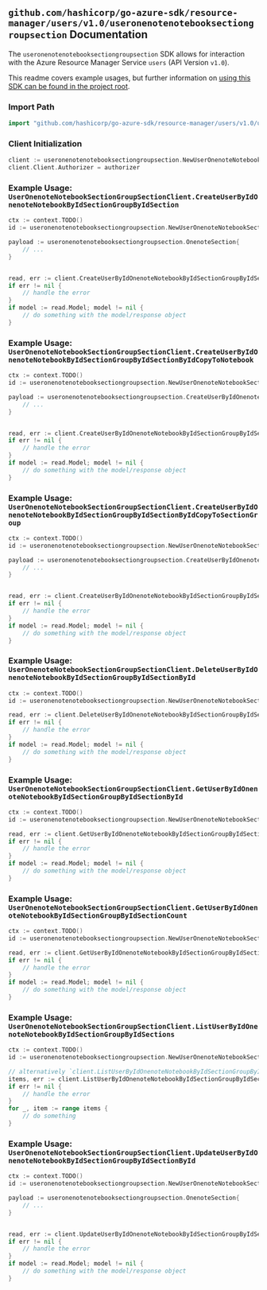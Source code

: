 
## `github.com/hashicorp/go-azure-sdk/resource-manager/users/v1.0/useronenotenotebooksectiongroupsection` Documentation

The `useronenotenotebooksectiongroupsection` SDK allows for interaction with the Azure Resource Manager Service `users` (API Version `v1.0`).

This readme covers example usages, but further information on [using this SDK can be found in the project root](https://github.com/hashicorp/go-azure-sdk/tree/main/docs).

### Import Path

```go
import "github.com/hashicorp/go-azure-sdk/resource-manager/users/v1.0/useronenotenotebooksectiongroupsection"
```


### Client Initialization

```go
client := useronenotenotebooksectiongroupsection.NewUserOnenoteNotebookSectionGroupSectionClientWithBaseURI("https://management.azure.com")
client.Client.Authorizer = authorizer
```


### Example Usage: `UserOnenoteNotebookSectionGroupSectionClient.CreateUserByIdOnenoteNotebookByIdSectionGroupByIdSection`

```go
ctx := context.TODO()
id := useronenotenotebooksectiongroupsection.NewUserOnenoteNotebookSectionGroupID("userIdValue", "notebookIdValue", "sectionGroupIdValue")

payload := useronenotenotebooksectiongroupsection.OnenoteSection{
	// ...
}


read, err := client.CreateUserByIdOnenoteNotebookByIdSectionGroupByIdSection(ctx, id, payload)
if err != nil {
	// handle the error
}
if model := read.Model; model != nil {
	// do something with the model/response object
}
```


### Example Usage: `UserOnenoteNotebookSectionGroupSectionClient.CreateUserByIdOnenoteNotebookByIdSectionGroupByIdSectionByIdCopyToNotebook`

```go
ctx := context.TODO()
id := useronenotenotebooksectiongroupsection.NewUserOnenoteNotebookSectionGroupSectionID("userIdValue", "notebookIdValue", "sectionGroupIdValue", "onenoteSectionIdValue")

payload := useronenotenotebooksectiongroupsection.CreateUserByIdOnenoteNotebookByIdSectionGroupByIdSectionByIdCopyToNotebookRequest{
	// ...
}


read, err := client.CreateUserByIdOnenoteNotebookByIdSectionGroupByIdSectionByIdCopyToNotebook(ctx, id, payload)
if err != nil {
	// handle the error
}
if model := read.Model; model != nil {
	// do something with the model/response object
}
```


### Example Usage: `UserOnenoteNotebookSectionGroupSectionClient.CreateUserByIdOnenoteNotebookByIdSectionGroupByIdSectionByIdCopyToSectionGroup`

```go
ctx := context.TODO()
id := useronenotenotebooksectiongroupsection.NewUserOnenoteNotebookSectionGroupSectionID("userIdValue", "notebookIdValue", "sectionGroupIdValue", "onenoteSectionIdValue")

payload := useronenotenotebooksectiongroupsection.CreateUserByIdOnenoteNotebookByIdSectionGroupByIdSectionByIdCopyToSectionGroupRequest{
	// ...
}


read, err := client.CreateUserByIdOnenoteNotebookByIdSectionGroupByIdSectionByIdCopyToSectionGroup(ctx, id, payload)
if err != nil {
	// handle the error
}
if model := read.Model; model != nil {
	// do something with the model/response object
}
```


### Example Usage: `UserOnenoteNotebookSectionGroupSectionClient.DeleteUserByIdOnenoteNotebookByIdSectionGroupByIdSectionById`

```go
ctx := context.TODO()
id := useronenotenotebooksectiongroupsection.NewUserOnenoteNotebookSectionGroupSectionID("userIdValue", "notebookIdValue", "sectionGroupIdValue", "onenoteSectionIdValue")

read, err := client.DeleteUserByIdOnenoteNotebookByIdSectionGroupByIdSectionById(ctx, id)
if err != nil {
	// handle the error
}
if model := read.Model; model != nil {
	// do something with the model/response object
}
```


### Example Usage: `UserOnenoteNotebookSectionGroupSectionClient.GetUserByIdOnenoteNotebookByIdSectionGroupByIdSectionById`

```go
ctx := context.TODO()
id := useronenotenotebooksectiongroupsection.NewUserOnenoteNotebookSectionGroupSectionID("userIdValue", "notebookIdValue", "sectionGroupIdValue", "onenoteSectionIdValue")

read, err := client.GetUserByIdOnenoteNotebookByIdSectionGroupByIdSectionById(ctx, id)
if err != nil {
	// handle the error
}
if model := read.Model; model != nil {
	// do something with the model/response object
}
```


### Example Usage: `UserOnenoteNotebookSectionGroupSectionClient.GetUserByIdOnenoteNotebookByIdSectionGroupByIdSectionCount`

```go
ctx := context.TODO()
id := useronenotenotebooksectiongroupsection.NewUserOnenoteNotebookSectionGroupID("userIdValue", "notebookIdValue", "sectionGroupIdValue")

read, err := client.GetUserByIdOnenoteNotebookByIdSectionGroupByIdSectionCount(ctx, id)
if err != nil {
	// handle the error
}
if model := read.Model; model != nil {
	// do something with the model/response object
}
```


### Example Usage: `UserOnenoteNotebookSectionGroupSectionClient.ListUserByIdOnenoteNotebookByIdSectionGroupByIdSections`

```go
ctx := context.TODO()
id := useronenotenotebooksectiongroupsection.NewUserOnenoteNotebookSectionGroupID("userIdValue", "notebookIdValue", "sectionGroupIdValue")

// alternatively `client.ListUserByIdOnenoteNotebookByIdSectionGroupByIdSections(ctx, id)` can be used to do batched pagination
items, err := client.ListUserByIdOnenoteNotebookByIdSectionGroupByIdSectionsComplete(ctx, id)
if err != nil {
	// handle the error
}
for _, item := range items {
	// do something
}
```


### Example Usage: `UserOnenoteNotebookSectionGroupSectionClient.UpdateUserByIdOnenoteNotebookByIdSectionGroupByIdSectionById`

```go
ctx := context.TODO()
id := useronenotenotebooksectiongroupsection.NewUserOnenoteNotebookSectionGroupSectionID("userIdValue", "notebookIdValue", "sectionGroupIdValue", "onenoteSectionIdValue")

payload := useronenotenotebooksectiongroupsection.OnenoteSection{
	// ...
}


read, err := client.UpdateUserByIdOnenoteNotebookByIdSectionGroupByIdSectionById(ctx, id, payload)
if err != nil {
	// handle the error
}
if model := read.Model; model != nil {
	// do something with the model/response object
}
```
